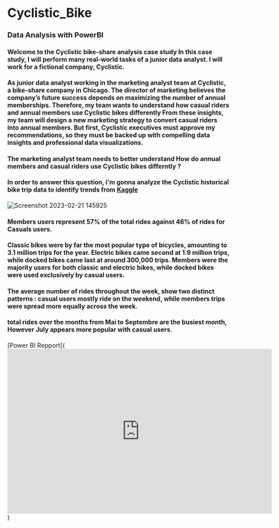 # Cyclistic_Bike
### Data Analysis with PowerBI

#### Welcome to the Cyclistic bike-share analysis case study In this case study, I will perform many real-world tasks of a junior data analyst. I will work for a fictional company, Cyclistic.

#### As junior data analyst working in the marketing analyst team at Cyclistic, a bike-share company in Chicago. The director of marketing believes the company’s future success depends on maximizing the number of annual memberships. Therefore, my team wants to understand how casual riders and annual members use Cyclistic bikes differently From these insights, my team will design a new marketing strategy to convert casual riders into annual members. But first, Cyclistic executives must approve my recommendations, so they must be backed up with compelling data insights and professional data visualizations.

#### The marketing analyst team needs to better understand How do annual members and casual riders use Cyclistic bikes differntly ?

#### In order to answer this question, i'm gonna analyze the Cyclistic historical bike trip data to identify trends from [Kaggle](https://www.kaggle.com/code/shashikantdev/case-study-cyclistic-bike-share/data)

![Screenshot 2023-02-21 145925](https://user-images.githubusercontent.com/91919362/220382666-dd7bd2b9-6a1c-4db9-b965-2ac529a1db77.jpg)

#### Members users represent 57% of the total rides against 46% of rides for Casuals users.

#### Classic bikes were by far the most popular type of bicycles, amounting to 3.1 million trips for the year. Electric bikes came second at 1.9 million trips, while docked bikes came last at around 300,000 trips. Members were the majority users for both classic and electric bikes, while docked bikes were used exclusively by casual users.

#### The average number of rides throughout the week, show two distinct patterns : casual users mostly ride on the weekend, while members trips were spread more equally across the week.

#### total rides over the months from Mai to Septembre are the busiest month, However July appears more popular with casual users.

[Power BI Repport](<iframe title="BikeShare_Analysis" width="600" height="373.5" src="https://app.powerbi.com/view?r=eyJrIjoiMjc2NTBhNTAtZDRkYS00YjkyLWEyZTktZjBlMWQ0Y2IzMmIxIiwidCI6IjNhYjAwNGM4LTE0ZWMtNDdkOS05MTk5LTM5ZWU4ODVhOGE5ZiJ9" frameborder="0" allowFullScreen="true"></iframe>)
